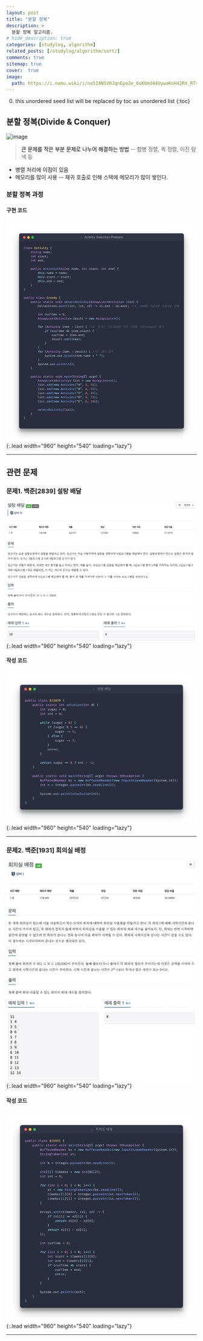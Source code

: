 ```yaml
---
layout: post
title: "분할 정복"
description: >
  분할 정복 알고리즘.
# hide_description: true
categories: [studylog, algorithm]
related_posts: [/studylog/algorithm/sort/]
comments: true
sitemap: true
cover:  true
image: 
  path: https://i.namu.wiki/i/no5IANSVOJqnEpo2e_6oK6md44UywaKnH42RX_RTvfDQXDnrobBR6bADaM4gI_gQJLDT6S5W4bzE8KIH-6m9nZnpJpekSgxf4cuRkWmEedrdCypD3QrJeQEW445RMkz2gVz9uGpRNB90GD2Cv4CCKg.webp
---
```


0. this unordered seed list will be replaced by toc as unordered list 
{:toc}

## 분할 정복(Divide & Conquer)
![image](https://i.namu.wiki/i/no5IANSVOJqnEpo2e_6oK6md44UywaKnH42RX_RTvfDQXDnrobBR6bADaM4gI_gQJLDT6S5W4bzE8KIH-6m9nZnpJpekSgxf4cuRkWmEedrdCypD3QrJeQEW445RMkz2gVz9uGpRNB90GD2Cv4CCKg.webp)
> <font color="black">큰 문제를 작은 부분 문제로 나누어 해결하는 방법</font>
-- 합병 정렬, 퀵 정렬, 이진 탐색 등

- 병렬 처리에 이점이 있음
- 메모리를 많이 사용 
-- 재귀 호출로 인해 스택에 메모리가 많이 쌓인다.
 
### 분할 정복 과정

#### 구현 코드
![image](/assets/study/algorithm/greedy/greedyEx.png){:.lead width="960" height="540" loading="lazy"}
<hr>

## 관련 문제
### 문제1. 백준[2839] 설탕 배달
![image](/assets/study/algorithm/greedy/bj2839a.png){:.lead width="960" height="540" loading="lazy"}

#### 작성 코드
![image](/assets/study/algorithm/greedy/bj2839b.png){:.lead width="960" height="540" loading="lazy"}
<hr>

### 문제2. 백준[1931] 회의실 배정
![image](/assets/study/algorithm/greedy/bj1931a.png){:.lead width="960" height="540" loading="lazy"}

#### 작성 코드
![image](/assets/study/algorithm/greedy/bj1931b.png){:.lead width="960" height="540" loading="lazy"}
<hr>
